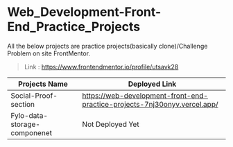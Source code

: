 # Web_Development-Front-End_Practice_Projects<br>
All the below projects are practice projects(basically clone)/Challenge Problem on site FrontMentor.<br>
>Link : https://www.frontendmentor.io/profile/utsavk28

|Projects Name | Deployed Link |
| ---          | ---           |
|Social-Proof-section|https://web-development-front-end-practice-projects-7nj30onyv.vercel.app/|
|Fylo-data-storage-componenet|Not Deployed Yet|
